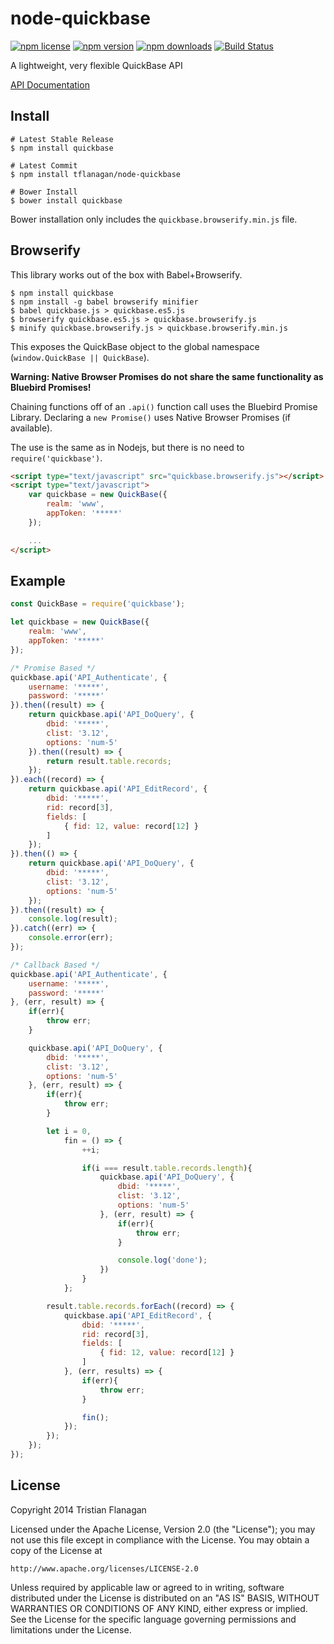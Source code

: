 node-quickbase
==============

[![npm license](https://img.shields.io/npm/l/quickbase.svg)](https://www.npmjs.com/package/quickbase) [![npm version](https://img.shields.io/npm/v/quickbase.svg)](https://www.npmjs.com/package/quickbase) [![npm downloads](https://img.shields.io/npm/dm/quickbase.svg)](https://www.npmjs.com/package/quickbase) [![Build Status](https://travis-ci.org/tflanagan/node-quickbase.svg)](https://travis-ci.org/tflanagan/node-quickbase)

A lightweight, very flexible QuickBase API

[API Documentation](https://github.com/tflanagan/node-quickbase/blob/master/documentation/api.md)

Install
-------
```
# Latest Stable Release
$ npm install quickbase

# Latest Commit
$ npm install tflanagan/node-quickbase

# Bower Install
$ bower install quickbase
```

Bower installation only includes the `quickbase.browserify.min.js` file.

Browserify
----------
This library works out of the box with Babel+Browserify.
```
$ npm install quickbase
$ npm install -g babel browserify minifier
$ babel quickbase.js > quickbase.es5.js
$ browserify quickbase.es5.js > quickbase.browserify.js
$ minify quickbase.browserify.js > quickbase.browserify.min.js
```
This exposes the QuickBase object to the global namespace (```window.QuickBase || QuickBase```).

__Warning: Native Browser Promises do not share the same functionality as Bluebird Promises!__

Chaining functions off of an ```.api()``` function call uses the Bluebird Promise Library. Declaring a ```new Promise()``` uses Native Browser Promises (if available).

The use is the same as in Nodejs, but there is no need to ```require('quickbase')```.

```html
<script type="text/javascript" src="quickbase.browserify.js"></script>
<script type="text/javascript">
	var quickbase = new QuickBase({
		realm: 'www',
		appToken: '*****'
	});

	...
</script>
```

Example
-------
```javascript
const QuickBase = require('quickbase');

let quickbase = new QuickBase({
	realm: 'www',
	appToken: '*****'
});

/* Promise Based */
quickbase.api('API_Authenticate', {
	username: '*****',
	password: '*****'
}).then((result) => {
	return quickbase.api('API_DoQuery', {
		dbid: '*****',
		clist: '3.12',
		options: 'num-5'
	}).then((result) => {
		return result.table.records;
	});
}).each((record) => {
	return quickbase.api('API_EditRecord', {
		dbid: '*****',
		rid: record[3],
		fields: [
			{ fid: 12, value: record[12] }
		]
	});
}).then(() => {
	return quickbase.api('API_DoQuery', {
		dbid: '*****',
		clist: '3.12',
		options: 'num-5'
	});
}).then((result) => {
	console.log(result);
}).catch((err) => {
	console.error(err);
});

/* Callback Based */
quickbase.api('API_Authenticate', {
	username: '*****',
	password: '*****'
}, (err, result) => {
	if(err){
		throw err;
	}

	quickbase.api('API_DoQuery', {
		dbid: '*****',
		clist: '3.12',
		options: 'num-5'
	}, (err, result) => {
		if(err){
			throw err;
		}

		let i = 0,
			fin = () => {
				++i;

				if(i === result.table.records.length){
					quickbase.api('API_DoQuery', {
						dbid: '*****',
						clist: '3.12',
						options: 'num-5'
					}, (err, result) => {
						if(err){
							throw err;
						}

						console.log('done');
					})
				}
			};

		result.table.records.forEach((record) => {
			quickbase.api('API_EditRecord', {
				dbid: '*****',
				rid: record[3],
				fields: [
					{ fid: 12, value: record[12] }
				]
			}, (err, results) => {
				if(err){
					throw err;
				}

				fin();
			});
		});
	});
});
```

License
-------

Copyright 2014 Tristian Flanagan

Licensed under the Apache License, Version 2.0 (the "License");
you may not use this file except in compliance with the License.
You may obtain a copy of the License at

    http://www.apache.org/licenses/LICENSE-2.0

Unless required by applicable law or agreed to in writing, software
distributed under the License is distributed on an "AS IS" BASIS,
WITHOUT WARRANTIES OR CONDITIONS OF ANY KIND, either express or implied.
See the License for the specific language governing permissions and
limitations under the License.
